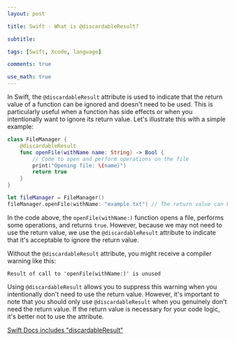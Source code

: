 ```yaml
---
layout: post

title: Swift - What is @discardableResult?

subtitle:

tags: [Swift, Xcode, language]

comments: true

use_math: true
---
```


In Swift, the `@discardableResult` attribute is used to indicate that the return value of a function can be ignored and doesn't need to be used. This is particularly useful when a function has side effects or when you intentionally want to ignore its return value. Let's illustrate this with a simple example:

```swift
class FileManager {
    @discardableResult
    func openFile(withName name: String) -> Bool {
        // Code to open and perform operations on the file
        print("Opening file: \(name)")
        return true
    }
}

let fileManager = FileManager()
fileManager.openFile(withName: "example.txt") // The return value can be ignored
```

In the code above, the `openFile(withName:)` function opens a file, performs some operations, and returns `true`. However, because we may not need to use the return value, we use the `@discardableResult` attribute to indicate that it's acceptable to ignore the return value.

Without the `@discardableResult` attribute, you might receive a compiler warning like this:

```
Result of call to 'openFile(withName:)' is unused
```

Using `@discardableResult` allows you to suppress this warning when you intentionally don't need to use the return value. However, it's important to note that you should only use `@discardableResult` when you genuinely don't need the return value. If the return value is necessary for your code logic, it's better not to use the attribute.

[Swift Docs includes "discardableResult"](https://docs.swift.org/swift-book/documentation/the-swift-programming-language/methods/)